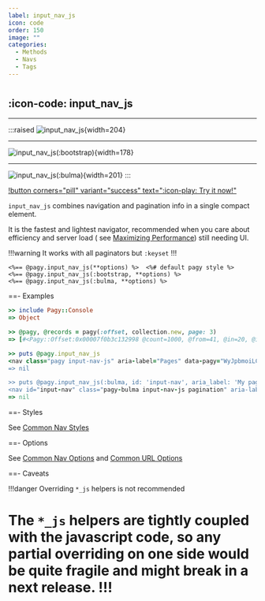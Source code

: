 ```yaml
---
label: input_nav_js
icon: code
order: 150
image: ""
categories:
  - Methods
  - Navs
  - Tags
---
```


#

## :icon-code: input_nav_js

---
 
:::raised
![input_nav_js](../../assets/images/pagy-input_nav_js.png){width=204}

---

![input_nav_js(:bootstrap)](../../assets/images/bootstrap-input_nav_js.png){width=178}

---

![input_nav_js(:bulma)](../../assets/images/bulma-input_nav_js.png){width=201}
:::

[!button corners="pill" variant="success" text=":icon-play: Try it now!"](../../sandbox/playground#demo-app)

`input_nav_js` combines navigation and pagination info in a single compact element.

It is the fastest and lightest navigator, recommended when you care about efficiency and server load (
see [Maximizing Performance](../../guides/how-to#maximize-performance)) still needing UI.

!!!warning It works with all paginators but `:keyset`
!!!

```erb
<%== @pagy.input_nav_js(**options) %>  <%# default pagy style %>
<%== @pagy.input_nav_js(:bootstrap, **options) %>
<%== @pagy.input_nav_js(:bulma, **options) %>
```

==- Examples

```ruby
>> include Pagy::Console
=> Object

>> @pagy, @records = pagy(:offset, collection.new, page: 3)
=> [#<Pagy::Offset:0x00007f0b3c132998 @count=1000, @from=41, @in=20, @in_range=true, @last=50, @limit=20, @next=4, @offset=40, @options={limit: 20, limit_key: "limit", page_key: "page", page: 3, count: 1000}, @page=3, @previous=2, @request=#<Pagy::Request:0x00007f0b3c7ac530 @base_url="http://www.example.com", @cookie=nil, @jsonapi=nil, @path="/path", @query={example: "123"}>, @to=60>, [41, 42, 43, 44, 45, 46, 47, 48, 49, 50, 51, 52, 53, 54, 55, 56, 57, 58, 59, 60]]

>> puts @pagy.input_nav_js
<nav class="pagy input-nav-js" aria-label="Pages" data-pagy="WyJpbmoiLCIvcGF0aD9leGFtcGxlPTEyMyZwYWdlPVAgIl0="><a href="/path?example=123&page=2" rel="prev" aria-label="Previous">&lt;</a><label>Page <input name="page" type="number" min="1" max="50" value="3" aria-current="page" style="text-align: center; width: 2rem; padding: 0;"><a style="display: none;">#</a> of 50</label><a href="/path?example=123&page=4" rel="next" aria-label="Next">&gt;</a></nav>
=> nil

>> puts @pagy.input_nav_js(:bulma, id: 'input-nav', aria_label: 'My pages')
<nav id="input-nav" class="pagy-bulma input-nav-js pagination" aria-label="My pages" data-pagy="WyJpbmoiLCIvcGF0aD9leGFtcGxlPTEyMyZwYWdlPVAgIl0="><ul class="pagination-list"><li><a href="/path?example=123&page=2" class="pagination-previous" rel="prev" aria-label="Previous">&lt;</a></li><li class="pagination-link"><label>Page <input name="page" type="number" min="1" max="50" value="3" aria-current="page"style="text-align: center; width: 2rem; line-height: 1.2rem; border: none; border-radius: .25rem; padding: .0625rem; color: white; background-color: #485fc7;"><a style="display: none;">#</a> of 50</label></li><li><a href="/path?example=123&page=4" class="pagination-next" rel="next" aria-label="Next">&gt;</a></li></ul></nav>
=> nil
```

==- Styles

See [Common Nav Styles](../helpers#common-nav-styles)

==- Options

See [Common Nav Options](../helpers#common-nav-options) and [Common URL Options](../paginators#common-url-options)

==- Caveats

!!!danger Overriding `*_js` helpers is not recommended

The `*_js` helpers are tightly coupled with the javascript code, so any partial overriding on one side would be quite fragile
and might break in a next release.
!!!
===

